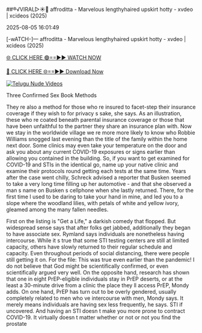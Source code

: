 ##®️√VIRAL▷☀️👄    affroditta - Marvelous lengthyhaired upskirt hotty - xvdeo &#124; xcideos (2025)

2025-08-05 16:01:49



[-wATCH-]—    affroditta - Marvelous lengthyhaired upskirt hotty - xvdeo &#124; xcideos (2025)

[🌐 CLICK HERE 🟢==►► WATCH NOW](https://www.youtucams.com/tracking/githubcom)

[🔴 CLICK HERE 🌐==►► Download Now](https://www.youtucams.com/tracking/githubcom)

[![Telugu Nude Videos](https://i.imgur.com/dJHk4Zq.gif)](https://www.youtucams.com/tracking/githubcom)



Three Confirmed Sex Book Methods

They re also a method for those who re insured to facet-step their insurance coverage if they wish to for privacy s sake, she says. As an illustration, these who re coated beneath parental insurance coverage or those that have been unfaithful to the partner they share an insurance plan with. Now we stay in the worldwide village we re more more likely to know who Robbie Williams snogged last evening than the title of the family within the home next door. Some clinics may even take your temperature on the door and ask you about any current COVID-19 exposures or signs earlier than allowing you contained in the building. So, if you want to get examined for COVID-19 and STIs in the identical go, name up your native clinic and examine their protocols round getting each tests at the same time. Years after the case went chilly, Schreck advised a reporter that Busken seemed to take a very long time filling up her automotive - and that she observed a man s name on Busken s cellphone when she lastly returned. There, for the first time I used to be daring to take your hand in mine, and led you to a slope where the woodland lilies, with petals of white and yellow ivory, gleamed among the many fallen needles.

First on the listing is "Get a Life," a darkish comedy that flopped. But widespread sense says that after folks get jabbed, additionally they began to have associate sex. Rymland says individuals are nonetheless having intercourse. While it s true that some STI testing centers are still at limited capacity, others have slowly returned to their regular schedule and capacity. Even throughout periods of social distancing, there were people still getting it on. For the file: This was true even earlier than the pandemic! I do not believe that God might be scientifically confirmed, or even scientifically argued very well.  On the opposite hand, research has shown that one in eight PrEP-eligible individuals stay in  PrEP deserts,  or at the least a 30-minute drive from a clinic the place they ll access PrEP,  Mondy adds.  On one hand, PrEP has turn out to be overly gendered, usually completely related to  men who ve intercourse with men,   Mondy says. It merely means individuals are having sex less frequently, he says. STI if uncovered. And having an STI doesn t make you more prone to contract COVID-19. It virtually doesn t matter whether or not or not you find the prostate